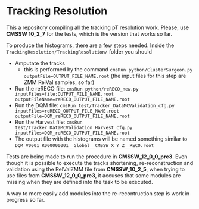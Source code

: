 # Tracking Resolution

This a repository compiling all the tracking pT resolution work. Please, use **CMSSW 10_2_7** for the tests, which is the version that works so far.

To produce the histograms, there are a few steps needed. Inside the `TrackingResolution/TrackingResolution/` folder you should
  - Amputate the tracks
     - this is performed by the command `cmsRun python/ClusterSurgeon.py outputFile=OUTPUT_FILE_NAME.root` (the input files for this step are ZMM RelVal samples, so far)
  - Run the reRECO file: `cmsRun python/reRECO_new.py inputFiles=file:OUTPUT_FILE_NAME.root outputFileName=reRECO_OUTPUT_FILE_NAME.root`
  - Run the DQM file: `cmsRun test/Tracker_DataMCValidation_cfg.py inputFiles=reRECO_OUTPUT_FILE_NAME.root outputFile=DQM_reRECO_OUTPUT_FILE_NAME.root`
  - Run the Harvest file: `cmsRun test/Tracker_DataMCValidation_Harvest_cfg.py inputFiles=DQM_reRECO_OUTPUT_FILE_NAME.root`
  - The output file with the histograms will be named something similar to `DQM_V0001_R000000001__Global__CMSSW_X_Y_Z__RECO.root`

Tests are being made to run the procedure in **CMSSW_12_0_0_pre3**. Even though it is possible to execute the tracks shortening, re-reconstruction and validation using the RelValZMM file from **CMSSW_10_2_5**, when trying to use files from **CMSSW_12_0_0_pre3**, it accuses that some modules are missing when they are defined into the task to be executed.

A way to more easily add modules into the re-recontruction step is work in progress so far.
